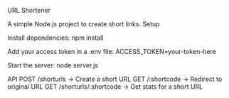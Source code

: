 URL Shortener

A simple Node.js project to create short links.
Setup

Install dependencies:
npm install

Add your access token in a .env file:
ACCESS_TOKEN=your-token-here

Start the server:
node server.js

API
POST /shorturls → Create a short URL
GET /:shortcode → Redirect to original URL
GET /shorturls/:shortcode → Get stats for a short URL